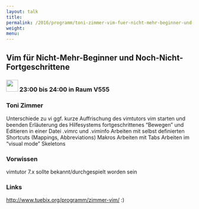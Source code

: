 ```yaml
---
layout: talk
title:
permalink: /2016/programm/toni-zimmer-vim-fuer-nicht-mehr-beginner-und-noch-nicht-fortgeschrittene
weight:
menu:
---
```

## Vim für Nicht-Mehr-Beginner und Noch-Nicht-Fortgeschrittene

### <img height = "32" src="../../../images/workshop.svg"> 23:00 bis 24:00 in Raum V555

### Toni Zimmer

Unterschiede zu vi ggf. kurze Auffrischung des vimtutors vim starten und beenden Erläuterung des Hilfesystems fortgeschrittenes “Bewegen” und Editieren in einer Datei .vimrc und .viminfo Arbeiten mit selbst definierten Shortcuts (Mappings, Abbreviations) Makros Arbeiten mit Tabs Arbeiten im “visual mode” Skeletons

### Vorwissen

vimtutor 7.x sollte bekannt/durchgespielt worden sein

### Links

http://www.tuebix.org/programm/zimmer-vim/ :)